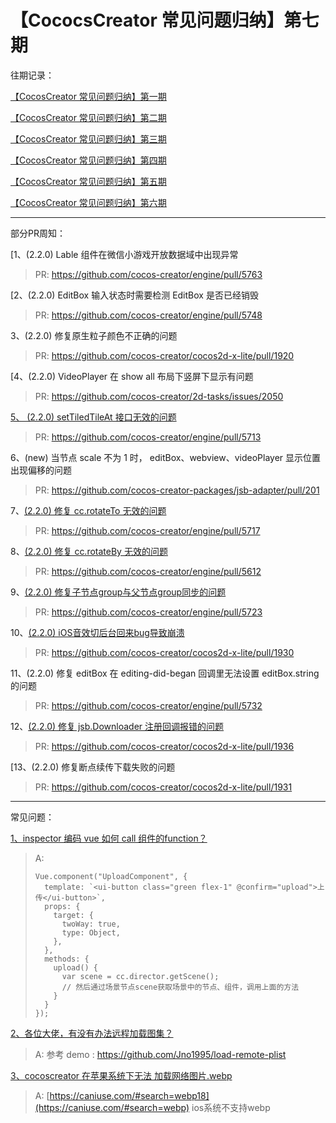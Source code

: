 # 【CococsCreator 常见问题归纳】第七期

往期记录：

[【CocosCreator 常见问题归纳】第一期](https://forum.cocos.com/t/cocoscreator/74555)

[【CocosCreator 常见问题归纳】第二期](https://forum.cocos.com/t/cocoscreator/77714)

[【CocosCreator 常见问题归纳】第三期](https://forum.cocos.com/t/cocos-creator/80350)

[【CocosCreator 常见问题归纳】第四期](https://forum.cocos.com/t/cocos-creator/81800)

[【CocosCreator 常见问题归纳】第五期]( https://forum.cocos.org/t/cococscreator/85032 )

[【CocosCreator 常见问题归纳】第六期](https://forum.cocos.org/t/cococscreator/85751)

---

部分PR周知：

[1、(2.2.0) Lable 组件在微信小游戏开放数据域中出现异常

>  PR: https://github.com/cocos-creator/engine/pull/5763

[2、(2.2.0) EditBox 输入状态时需要检测 EditBox 是否已经销毁

> PR:  https://github.com/cocos-creator/engine/pull/5748

3、(2.2.0)  修复原生粒子颜色不正确的问题

> PR:  https://github.com/cocos-creator/cocos2d-x-lite/pull/1920

[4、(2.2.0) VideoPlayer 在 show all 布局下竖屏下显示有问题

> PR:  https://github.com/cocos-creator/2d-tasks/issues/2050

[5、 (2.2.0)  setTiledTileAt 接口无效的问题](https://forum.cocos.org/t/bug-v2-2-0-tile-layer-settilegidat/85747)

> PR:  https://github.com/cocos-creator/engine/pull/5713

6、(new)   当节点 scale 不为 1 时， editBox、webview、videoPlayer 显示位置出现偏移的问题 

> PR:  https://github.com/cocos-creator-packages/jsb-adapter/pull/201

7、[(2.2.0)  修复 cc.rotateTo 无效的问题 ](https://forum.cocos.org/t/2-2-0-rotateto-bug/85717)

> PR:  https://github.com/cocos-creator/engine/pull/5717
>

8、[(2.2.0)  修复 cc.rotateBy 无效的问题 ]( https://forum.cocos.org/t/cocos-creator-v2-2-1-rc-4/85555/267?u=337031709 )

> PR: https://github.com/cocos-creator/engine/pull/5612

9、[(2.2.0)  修复子节点group与父节点group同步的问题 ](https://forum.cocos.com/t/2-2-0-child-group-group/84960/2)

> PR:  https://github.com/cocos-creator/engine/pull/5723

10、[(2.2.0) iOS音效切后台回来bug导致崩溃](https://forum.cocos.org/t/2-2-0-ios-bug/85439)

> PR:  https://github.com/cocos-creator/cocos2d-x-lite/pull/1930

11、(2.2.0) 修复 editBox 在 editing-did-began 回调里无法设置 editBox.string 的问题 

> PR:   https://github.com/cocos-creator/engine/pull/5732

12、[(2.2.0)  修复 jsb.Downloader 注册回调报错的问题 ](https://forum.cocos.org/t/cocos-creator-v2-2-1/85555/275?u=337031709)

> PR:  https://github.com/cocos-creator/cocos2d-x-lite/pull/1936

[13、(2.2.0)  修复断点续传下载失败的问题 

> PR: https://github.com/cocos-creator/cocos2d-x-lite/pull/1931

---

常见问题：

[1、inspector 编码 vue 如何 call 组件的function？](https://forum.cocos.org/t/inspector-vue-call-function/86076)

> A:  
>
> ```  
> Vue.component("UploadComponent", {
>   template: `<ui-button class="green flex-1" @confirm="upload">上传</ui-button>`,
>   props: {
>     target: {
>       twoWay: true,
>       type: Object,
>     },
>   },
>   methods: {
>     upload() {
>       var scene = cc.director.getScene();
>       // 然后通过场景节点scene获取场景中的节点、组件，调用上面的方法
>     }
>   }
> });
> ```

[2、各位大佬，有没有办法远程加载图集？](https://forum.cocos.org/t/topic/86099)

> A:  参考 demo :  https://github.com/Jno1995/load-remote-plist 
>

[3、cocoscreator 在苹果系统下无法 加载网络图片.webp](https://forum.cocos.org/t/cocoscreator-webp/86037)

> A:   [https://caniuse.com/#search=webp18](https://caniuse.com/#search=webp)
>ios系统不支持webp

